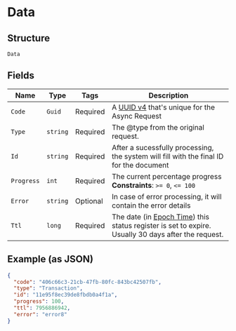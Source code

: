 
# Data

## Structure

`Data`

## Fields

| Name | Type | Tags | Description |
|  --- | --- | --- | --- |
| `Code` | `Guid` | Required | A [UUID v4](https://datatracker.ietf.org/doc/html/rfc4122) that's unique for the Async Request |
| `Type` | `string` | Required | The @type from the original request. |
| `Id` | `string` | Required | After a sucessfully processing, the system will fill with the final ID for the document |
| `Progress` | `int` | Required | The current percentage progress<br>**Constraints**: `>= 0`, `<= 100` |
| `Error` | `string` | Optional | In case of error processing, it will contain the error details |
| `Ttl` | `long` | Required | The date (in [Epoch Time](https://en.wikipedia.org/wiki/Unix_time)) this status register is set to expire. Usually 30 days after the request. |

## Example (as JSON)

```json
{
  "code": "406c66c3-21cb-47fb-80fc-843bc42507fb",
  "type": "Transaction",
  "id": "11e95f8ec39de8fbdb0a4f1a",
  "progress": 100,
  "ttl": 7956886942,
  "error": "error8"
}
```

